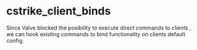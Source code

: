 # cstrike_client_binds
Since Valve blocked the posibility to execute direct commands to clients , we can hook existing commands to bind functionality on clients default config.

